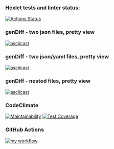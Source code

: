 ### Hexlet tests and linter status:
[![Actions Status](https://github.com/nidges/backend-project-lvl2/workflows/hexlet-check/badge.svg)](https://github.com/nidges/backend-project-lvl2/actions)

### genDiff - two json files, pretty view
[![asciicast](https://asciinema.org/a/NNS08MaudOYBwbw0YsXet4v0M.svg)](https://asciinema.org/a/NNS08MaudOYBwbw0YsXet4v0M)
### genDiff - two json/yaml files, pretty view
[![asciicast](https://asciinema.org/a/4NBqpdIr5SWBXfDbHpHEP9hqm.svg)](https://asciinema.org/a/4NBqpdIr5SWBXfDbHpHEP9hqm)
### genDiff - nested files, pretty view
[![asciicast](https://asciinema.org/a/Ox3ZAahytTrwEGGh3NqRpYJO9.svg)](https://asciinema.org/a/Ox3ZAahytTrwEGGh3NqRpYJO9)

### CodeClimate
[![Maintainability](https://api.codeclimate.com/v1/badges/dd3647cd07c204c32ab5/maintainability)](https://codeclimate.com/github/nidges/backend-project-lvl2/maintainability)
[![Test Coverage](https://api.codeclimate.com/v1/badges/dd3647cd07c204c32ab5/test_coverage)](https://codeclimate.com/github/nidges/backend-project-lvl2/test_coverage)

### GitHub Actions
[![my workflow](https://github.com/nidges/backend-project-lvl2/actions/workflows/my-workflow.yml/badge.svg?event=push)](https://github.com/nidges/backend-project-lvl2/actions/workflows/my-workflow.yml)